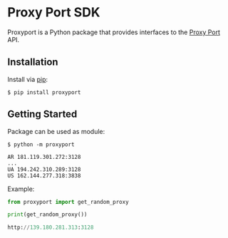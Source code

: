 
# Proxy Port SDK
Proxyport is a Python package that provides interfaces to the [Proxy Port](https://proxy-port.com) API.
## Installation
Install via [pip](https://pip.pypa.io/):
```shell
$ pip install proxyport
```
## Getting Started
Package can be used as module:
```shell
$ python -m proxyport

AR 181.119.301.272:3128
...
UA 194.242.310.289:3128
US 162.144.277.318:3838

```

Example:
```python
from proxyport import get_random_proxy

print(get_random_proxy())

http://139.180.281.313:3128
```
